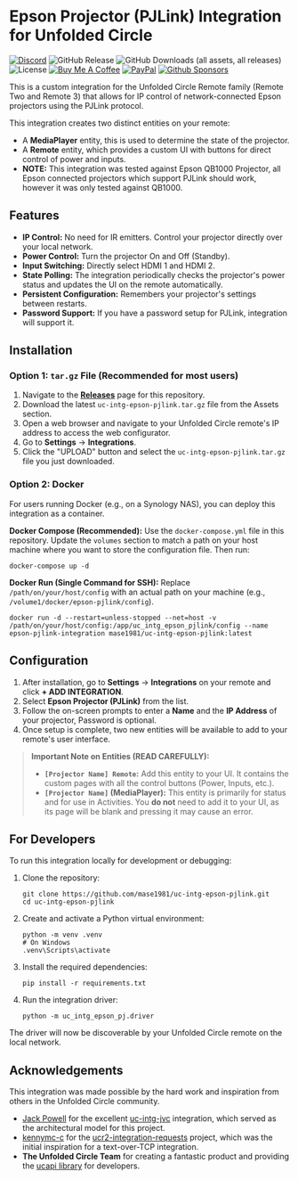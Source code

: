 # Epson Projector (PJLink) Integration for Unfolded Circle
[![Discord](https://badgen.net/discord/online-members/zGVYf58)](https://discord.gg/zGVYf58)
![GitHub Release](https://img.shields.io/github/v/release/mase1981/uc-intg-epson-pjlink)
![GitHub Downloads (all assets, all releases)](https://img.shields.io/github/downloads/mase1981/uc-intg-epson-pjlink/total)
![License](https://img.shields.io/badge/license-MPL--2.0-blue)
[![Buy Me A Coffee](https://img.shields.io/badge/buy%20me%20a%20coffee-donate-yellow.svg)](https://buymeacoffee.com/meirmiyara)
[![PayPal](https://img.shields.io/badge/PayPal-donate-blue.svg)](https://paypal.me/mmiyara)
[![Github Sponsors](https://img.shields.io/badge/GitHub%20Sponsors-30363D?&logo=GitHub-Sponsors&logoColor=EA4AAA)](https://github.com/sponsors/mase1981/button)

This is a custom integration for the Unfolded Circle Remote family (Remote Two and Remote 3) that allows for IP control of network-connected Epson projectors using the PJLink protocol.

This integration creates two distinct entities on your remote:
* A **MediaPlayer** entity, this is used to determine the state of the projector.
* A **Remote** entity, which provides a custom UI with buttons for direct control of power and inputs.
* **NOTE:** This integration was tested against Epson QB1000 Projector, all Epson connected projectors which support PJLink should work, however it was only tested against QB1000. 

## Features

* **IP Control:** No need for IR emitters. Control your projector directly over your local network.
* **Power Control:** Turn the projector On and Off (Standby).
* **Input Switching:** Directly select HDMI 1 and HDMI 2.
* **State Polling:** The integration periodically checks the projector's power status and updates the UI on the remote automatically.
* **Persistent Configuration:** Remembers your projector's settings between restarts.
* **Password Support:** If you have a password setup for PJLink, integration will support it. 

## Installation

### Option 1: `tar.gz` File (Recommended for most users)
1.  Navigate to the [**Releases**](https://github.com/mase1981/uc-intg-epson-pjlink/releases) page for this repository.
2.  Download the latest `uc-intg-epson-pjlink.tar.gz` file from the Assets section.
3.  Open a web browser and navigate to your Unfolded Circle remote's IP address to access the web configurator.
4.  Go to **Settings** -> **Integrations**.
5.  Click the "UPLOAD" button and select the `uc-intg-epson-pjlink.tar.gz` file you just downloaded.

### Option 2: Docker
For users running Docker (e.g., on a Synology NAS), you can deploy this integration as a container.

**Docker Compose (Recommended):**
Use the `docker-compose.yml` file in this repository. Update the `volumes` section to match a path on your host machine where you want to store the configuration file. Then run:

    docker-compose up -d

**Docker Run (Single Command for SSH):**
Replace `/path/on/your/host/config` with an actual path on your machine (e.g., `/volume1/docker/epson-pjlink/config`).

    docker run -d --restart=unless-stopped --net=host -v /path/on/your/host/config:/app/uc_intg_epson_pjlink/config --name epson-pjlink-integration mase1981/uc-intg-epson-pjlink:latest

## Configuration

1.  After installation, go to **Settings** -> **Integrations** on your remote and click **+ ADD INTEGRATION**.
2.  Select **Epson Projector (PJLink)** from the list.
3.  Follow the on-screen prompts to enter a **Name** and the **IP Address** of your projector, Password is optional.
4.  Once setup is complete, two new entities will be available to add to your remote's user interface.

> **Important Note on Entities (READ CAREFULLY):**
> * **`[Projector Name] Remote`:** Add this entity to your UI. It contains the custom pages with all the control buttons (Power, Inputs, etc.).
> * **`[Projector Name]` (MediaPlayer):** This entity is primarily for status and for use in Activities. You **do not** need to add it to your UI, as its page will be blank and pressing it may cause an error.

## For Developers

To run this integration locally for development or debugging:

1.  Clone the repository:

        git clone https://github.com/mase1981/uc-intg-epson-pjlink.git
        cd uc-intg-epson-pjlink

2.  Create and activate a Python virtual environment:

        python -m venv .venv
        # On Windows
        .venv\Scripts\activate

3.  Install the required dependencies:

        pip install -r requirements.txt

4.  Run the integration driver:

        python -m uc_intg_epson_pj.driver

The driver will now be discoverable by your Unfolded Circle remote on the local network.

## Acknowledgements

This integration was made possible by the hard work and inspiration from others in the Unfolded Circle community.

* [Jack Powell](https://github.com/JackJPowell) for the excellent [uc-intg-jvc](https://github.com/JackJPowell/uc-intg-jvc) integration, which served as the architectural model for this project.
* [kennymc-c](https://github.com/kennymc-c) for the [ucr2-integration-requests](https://github.com/kennymc-c/ucr2-integration-requests) project, which was the initial inspiration for a text-over-TCP integration.
* **The Unfolded Circle Team** for creating a fantastic product and providing the [ucapi library](https://github.com/unfoldedcircle/integration-python-library) for developers.